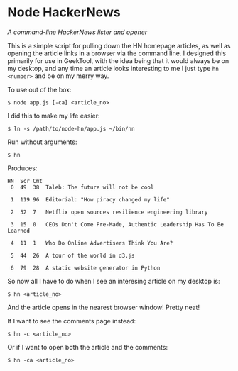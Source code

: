 # Node HackerNews #
*A command-line HackerNews lister and opener*

This is a simple script for pulling down the HN homepage articles, as well as opening the article links in a browser via the command line. I designed this primarily for use in GeekTool, with the idea being that it would always be on my desktop, and any time an article looks interesting to me I just type ```hn <number>``` and be on my merry way.

To use out of the box:

    $ node app.js [-ca] <article_no>


I did this to make my life easier:

    $ ln -s /path/to/node-hn/app.js ~/bin/hn


Run without arguments:

    $ hn

Produces:

    HN  Scr Cmt
     0  49  38  Taleb: The future will not be cool

     1  119 96  Editorial: "How piracy changed my life"

     2  52  7   Netflix open sources resilience engineering library

     3  15  0   CEOs Don't Come Pre-Made, Authentic Leadership Has To Be Learned

     4  11  1   Who Do Online Advertisers Think You Are?

     5  44  26  A tour of the world in d3.js

     6  79  28  A static website generator in Python

So now all I have to do when I see an interesing article on my desktop is:

    $ hn <article_no>

And the article opens in the nearest browser window! Pretty neat!


If I want to see the comments page instead:

    $ hn -c <article_no>

Or if I want to open both the article and the comments:

    $ hn -ca <article_no>